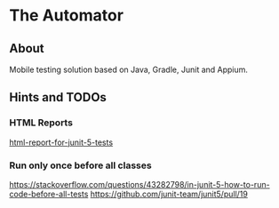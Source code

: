 # The Automator

## About

Mobile testing solution based on Java, Gradle, Junit and Appium.

## Hints and TODOs

### HTML Reports

[html-report-for-junit-5-tests](https://stackoverflow.com/questions/39444908/how-to-create-an-html-report-for-junit-5-tests)

### Run only once before all classes

https://stackoverflow.com/questions/43282798/in-junit-5-how-to-run-code-before-all-tests
https://github.com/junit-team/junit5/pull/19